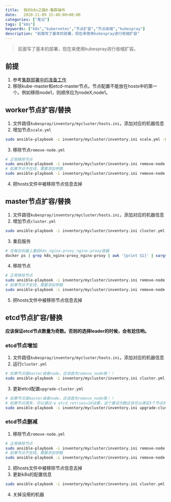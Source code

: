 ```yaml
---
title:  我的k8s之路0-集群操作
date:   2020-11-09 15:40:00+08:00
categories: ["笔记"]
tags: ["k8s"]
keywords: ["k8s","kubernetes","节点扩容","节点收缩","kubespray"]
description: "前面写了基本的部署，现在来使用kubespray进行收缩扩容"
---
```



> 前面写了基本的部署，现在来使用kubespray进行收缩扩容。


## 前提

1. 参考[集群部署中的准备工作](https://kentxxq.com/contents/%E6%88%91%E7%9A%84k8s%E4%B9%8B%E8%B7%AF0-%E9%9B%86%E7%BE%A4%E9%83%A8%E7%BD%B2/#%E9%9B%86%E7%BE%A4%E6%9C%BA%E5%99%A8%E7%8E%AF%E5%A2%83%E5%87%86%E5%A4%87)
2. 移除kube-master和etcd-master节点。节点配置不能放在hosts中的第一个。例如移除node1，则顺序应为nodeX,node1。


## worker节点扩容/替换

1. 文件路径`kubespray/inventory/mycluster/hosts.ini`，添加对应的机器信息
2. 增加节点`scale.yml`
```bash
sudo ansible-playbook -i inventory/mycluster/inventory.ini scale.yml -b -v --limit=kube-node-03
```
3. 移除节点`remove-node.yml`
```bash
# 正常移除节点
sudo ansible-playbook -i inventory/mycluster/inventory.ini remove-node.yml -b -v -e node=kube-node-03
# 如果节点不在线，需要添加参数
sudo ansible-playbook -i inventory/mycluster/inventory.ini remove-node.yml -b -v -e node=kube-node-03 reset_nodes=false
```
4. 把hosts文件中被移除节点信息去掉

## master节点扩容/替换

1. 文件路径`kubespray/inventory/mycluster/hosts.ini`，添加对应的机器信息
2. 增加节点`cluster.yml`
```bash
sudo ansible-playbook -i inventory/mycluster/inventory.ini cluster.yml -b -v
```
3. 重启服务
```bash
# 在每台机器上重启k8s_nginx-proxy_nginx-proxy容器
docker ps | grep k8s_nginx-proxy_nginx-proxy | awk '{print $1}' | xargs docker restart
```
4. 移除节点
```bash
# 正常移除节点
sudo ansible-playbook -i inventory/mycluster/inventory.ini remove-node.yml -b -v -e node=kube-master-03
# 如果节点不在线，需要添加参数
sudo ansible-playbook -i inventory/mycluster/inventory.ini remove-node.yml -b -v -e node=kube-master-03 reset_nodes=false
```
5. 把hosts文件中被移除节点信息去掉

## etcd节点扩容/替换

**应该保证etcd节点数量为奇数。否则的选择leader的时候，会有尬住哟。**

### etcd节点增加
1. 文件路径`kubespray/inventory/mycluster/hosts.ini`，添加对应的机器信息
2. 运行`cluster.yml`
```bash
# 如果节点是master或者node，应该首先remove_node哦！！
sudo ansible-playbook -i inventory/mycluster/inventory.ini cluster.yml -b -v --limit=etcd,kube-master -e ignore_assert_errors=yes
```
3. 更新etcd配置`upgrade-cluster.yml`
```bash
# 如果节点是master或者node，应该首先remove_node哦！！
# 如果节点很多，可以通过-e etcd_retries=10设置，这个重试次数应该可以满足3个节点的更新。。
sudo ansible-playbook -i inventory/mycluster/inventory.ini upgrade-cluster.yml -b -v --limit=etcd,kube-master -e ignore_assert_errors=yes
```

### etcd节点删减
1. 移除节点`remove-node.yml`
```bash
# 正常移除节点
sudo ansible-playbook -i inventory/mycluster/inventory.ini remove-node.yml -b -v -e node=kube-node-03
# 如果节点不在线，需要添加参数
sudo ansible-playbook -i inventory/mycluster/inventory.ini remove-node.yml -b -v -e node=kube-node-03 reset_nodes=false
```
2. 把hosts文件中被移除节点信息去掉
3. 更新k8s的配置信息
```bash
sudo ansible-playbook -i inventory/mycluster/inventory.ini cluster.yml -b -v
```
4. 关掉没用的机器
